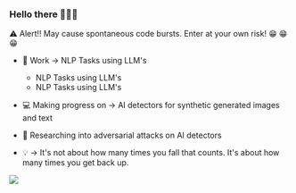 ### Hello there 👋👋👋

:warning: Alert!! May cause spontaneous code bursts. Enter at your own risk! :grin: :grin: :grin:
* :office: Work -> NLP Tasks using LLM's
  - NLP Tasks using LLM's
  - NLP Tasks using LLM's
* :computer: Making progress on -> AI detectors for synthetic generated images and text
* :closed_book: Researching into adversarial attacks on AI detectors
 
 
* :bulb: -> It's not about how many times you fall that counts. It's about how many times you get back up.
<a href="https://github.com/anuraghazra/github-readme-stats">
  <img align="center" src="https://github-readme-stats.vercel.app/api/top-langs/?username=sreehari59&langs_count=8&layout=compact&theme=merko" />
</a>
<!--
**sreehari59/sreehari59** is a ✨ _special_ ✨ repository because its `README.md` (this file) appears on your GitHub profile.

Here are some ideas to get you started:

- 🔭 I’m currently working on ...
- 🌱 I’m currently learning ...
- 👯 I’m looking to collaborate on ...
- 🤔 I’m looking for help with ...
- 💬 Ask me about ...
- 📫 How to reach me: ...
- 😄 Pronouns: ...
- ⚡ Fun fact: ...
-->
